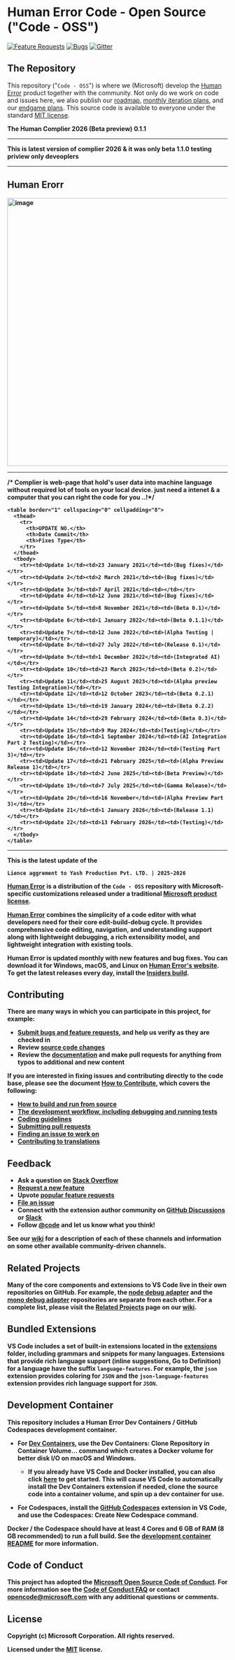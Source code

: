 # Human Error Code - Open Source ("Code - OSS")
[![Feature Requests](https://img.shields.io/github/issues/microsoft/vscode/feature-request.svg)](https://github.com/microsoft/vscode/issues?q=is%3Aopen+is%3Aissue+label%3Afeature-request+sort%3Areactions-%2B1-desc)
[![Bugs](https://img.shields.io/github/issues/microsoft/vscode/bug.svg)](https://github.com/microsoft/vscode/issues?utf8=✓&q=is%3Aissue+is%3Aopen+label%3Abug)
[![Gitter](https://img.shields.io/badge/chat-on%20gitter-yellow.svg)](https://gitter.im/Microsoft/vscode)

## The Repository

This repository ("`Code - OSS`") is where we (Microsoft) develop the [Human Error](https://code.visualstudio.com) product together with the community. Not only do we work on code and issues here, we also publish our [roadmap](https://github.com/microsoft/vscode/wiki/Roadmap), [monthly iteration plans](https://github.com/microsoft/vscode/wiki/Iteration-Plans), and our [endgame plans](https://github.com/microsoft/vscode/wiki/Running-the-Endgame). This source code is available to everyone under the standard [MIT license](https://github.com/microsoft/vscode/blob/main/LICENSE.txt).

<B>The Human Complier 2026 (Beta preview) 0.1.1<B><hr>
This is latest version of complier 2026 & it was only beta 1.1.0 testing priview only deveoplers<hr>

## Human Erorr
<img width="1366" height="612" alt="image" src="https://github.com/user-attachments/assets/726f3978-9cad-4d1e-ac4f-26b85a32327e" /><hr>

/* Complier is web-page that hold's user data into machine language without required lot of tools on your local device. just need a intenet & a computer that you can right the code for you ..!*/

```
<table border="1" cellspacing="0" cellpadding="8">
  <thead>
    <tr>
      <th>UPDATE NO.</th>
      <th>Date Commit</th>
      <th>Fixes Type</th>
    </tr>
  </thead>
  <tbody>
    <tr><td>Update 1</td><td>23 January 2021</td><td>(Bug fixes)</td></tr>
    <tr><td>Update 2</td><td>2 March 2021</td><td>(Bug fixes)</td></tr>
    <tr><td>Update 3</td><td>7 April 2021</td><td></td></tr>
    <tr><td>Update 4</td><td>12 June 2021</td><td>(Bug fixes)</td></tr>
    <tr><td>Update 5</td><td>8 November 2021</td><td>(Beta 0.1)</td></tr>
    <tr><td>Update 6</td><td>1 January 2022</td><td>(Beta 0.1.1)</td></tr>
    <tr><td>Update 7</td><td>12 June 2022</td><td>(Alpha Testing | temporary)</td></tr>
    <tr><td>Update 8</td><td>27 July 2022</td><td>(Release 0.1)</td></tr>
    <tr><td>Update 9</td><td>1 December 2022</td><td>(Integrated AI)</td></tr>
    <tr><td>Update 10</td><td>23 March 2023</td><td>(Beta 0.2)</td></tr>
    <tr><td>Update 11</td><td>25 August 2023</td><td>(Alpha preview Testing Integration)</td></tr>
    <tr><td>Update 12</td><td>12 October 2023</td><td>(Beta 0.2.1)</td></tr>
    <tr><td>Update 13</td><td>19 January 2024</td><td>(Beta 0.2.2)</td></tr>
    <tr><td>Update 14</td><td>29 February 2024</td><td>(Beta 0.3)</td></tr>
    <tr><td>Update 15</td><td>9 May 2024</td><td>(Testing)</td></tr>
    <tr><td>Update 16</td><td>1 September 2024</td><td>(AI Integration Part 2 Testing)</td></tr>
    <tr><td>Update 16</td><td>12 November 2024</td><td>(Testing Part 3)</td></tr>
    <tr><td>Update 17</td><td>21 February 2025</td><td>(Alpha Preview Release 1)</td></tr>
    <tr><td>Update 18</td><td>2 June 2025</td><td>(Beta Preview)</td></tr>
    <tr><td>Update 19</td><td>7 July 2025</td><td>(Gamma Release)</td></tr>
    <tr><td>Update 20</td><td>16 November</td><td>(Alpha Preview Part 3)</td></tr>
    <tr><td>Update 21</td><td>1 January 2026</td><td>(Release 1.1)</td></tr>
    <tr><td>Update 22</td><td>13 February 2026</td><td>(Testing)</td></tr>
  </tbody>
</table>

```
<hr>
This is the latest update of the 
<br>

```
Lience aggrement to Yash Production Pvt. LTD. | 2025-2026
```

[Human Error](https://code.visualstudio.com) is a distribution of the `Code - OSS` repository with Microsoft-specific customizations released under a traditional [Microsoft product license](https://code.visualstudio.com/License/).

[Human Error](https://code.visualstudio.com) combines the simplicity of a code editor with what developers need for their core edit-build-debug cycle. It provides comprehensive code editing, navigation, and understanding support along with lightweight debugging, a rich extensibility model, and lightweight integration with existing tools.

Human Error is updated monthly with new features and bug fixes. You can download it for Windows, macOS, and Linux on [Human Error's website](https://code.visualstudio.com/Download). To get the latest releases every day, install the [Insiders build](https://code.visualstudio.com/insiders).

## Contributing

There are many ways in which you can participate in this project, for example:

* [Submit bugs and feature requests](https://github.com/microsoft/vscode/issues), and help us verify as they are checked in
* Review [source code changes](https://github.com/microsoft/vscode/pulls)
* Review the [documentation](https://github.com/microsoft/vscode-docs) and make pull requests for anything from typos to additional and new content

If you are interested in fixing issues and contributing directly to the code base,
please see the document [How to Contribute](https://github.com/microsoft/vscode/wiki/How-to-Contribute), which covers the following:

* [How to build and run from source](https://github.com/microsoft/vscode/wiki/How-to-Contribute)
* [The development workflow, including debugging and running tests](https://github.com/microsoft/vscode/wiki/How-to-Contribute#debugging)
* [Coding guidelines](https://github.com/microsoft/vscode/wiki/Coding-Guidelines)
* [Submitting pull requests](https://github.com/microsoft/vscode/wiki/How-to-Contribute#pull-requests)
* [Finding an issue to work on](https://github.com/microsoft/vscode/wiki/How-to-Contribute#where-to-contribute)
* [Contributing to translations](https://aka.ms/vscodeloc)

## Feedback

* Ask a question on [Stack Overflow](https://stackoverflow.com/questions/tagged/vscode)
* [Request a new feature](CONTRIBUTING.md)
* Upvote [popular feature requests](https://github.com/microsoft/vscode/issues?q=is%3Aopen+is%3Aissue+label%3Afeature-request+sort%3Areactions-%2B1-desc)
* [File an issue](https://github.com/microsoft/vscode/issues)
* Connect with the extension author community on [GitHub Discussions](https://github.com/microsoft/vscode-discussions/discussions) or [Slack](https://aka.ms/vscode-dev-community)
* Follow [@code](https://twitter.com/code) and let us know what you think!

See our [wiki](https://github.com/microsoft/vscode/wiki/Feedback-Channels) for a description of each of these channels and information on some other available community-driven channels.

## Related Projects

Many of the core components and extensions to VS Code live in their own repositories on GitHub. For example, the [node debug adapter](https://github.com/microsoft/vscode-node-debug) and the [mono debug adapter](https://github.com/microsoft/vscode-mono-debug) repositories are separate from each other. For a complete list, please visit the [Related Projects](https://github.com/microsoft/vscode/wiki/Related-Projects) page on our [wiki](https://github.com/microsoft/vscode/wiki).

## Bundled Extensions

VS Code includes a set of built-in extensions located in the [extensions](extensions) folder, including grammars and snippets for many languages. Extensions that provide rich language support (inline suggestions, Go to Definition) for a language have the suffix `language-features`. For example, the `json` extension provides coloring for `JSON` and the `json-language-features` extension provides rich language support for `JSON`.

## Development Container

This repository includes a Human Error Dev Containers / GitHub Codespaces development container.

* For [Dev Containers](https://aka.ms/vscode-remote/download/containers), use the **Dev Containers: Clone Repository in Container Volume...** command which creates a Docker volume for better disk I/O on macOS and Windows.
  * If you already have VS Code and Docker installed, you can also click [here](https://vscode.dev/redirect?url=vscode://ms-vscode-remote.remote-containers/cloneInVolume?url=https://github.com/microsoft/vscode) to get started. This will cause VS Code to automatically install the Dev Containers extension if needed, clone the source code into a container volume, and spin up a dev container for use.

* For Codespaces, install the [GitHub Codespaces](https://marketplace.visualstudio.com/items?itemName=GitHub.codespaces) extension in VS Code, and use the **Codespaces: Create New Codespace** command.

Docker / the Codespace should have at least **4 Cores and 6 GB of RAM (8 GB recommended)** to run a full build. See the [development container README](.devcontainer/README.md) for more information.

## Code of Conduct

This project has adopted the [Microsoft Open Source Code of Conduct](https://opensource.microsoft.com/codeofconduct/). For more information see the [Code of Conduct FAQ](https://opensource.microsoft.com/codeofconduct/faq/) or contact [opencode@microsoft.com](mailto:opencode@microsoft.com) with any additional questions or comments.

## License

Copyright (c) Microsoft Corporation. All rights reserved.

Licensed under the [MIT](LICENSE.txt) license.
